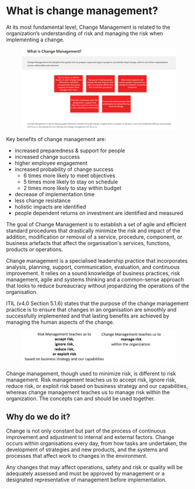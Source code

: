 # What is change management?

At its most fundamental level, Change Management is related to the organization’s understanding of risk and managing the risk when implementing a change.

<figure><img src="../../../.gitbook/assets/image (6) (1).png" alt=""><figcaption></figcaption></figure>

Key benefits of change management are:

* increased preparedness & support for people
* increased change success
* higher employee engagement
* increased probability of change success
  * 6 times more likely to meet objectives
  * 5 times more likely to stay on schedule
  * 2 times more likely to stay within budget
* decrease of implementation time
* less change resistance
* holistic impacts are identified
* people dependent returns on investment are identified and measured

The goal of Change Management is to establish a set of agile and efficient standard procedures that drastically minimize the risk and impact of the addition, modification or removal of a service, procedure, component, or business artefacts that affect the organisation's services, functions, products or operations.

Change management is a specialised leadership practice that incorporates analysis, planning, support, communication, evaluation, and continuous improvement. It relies on a sound knowledge of business practices, risk management, agile and systems thinking and a common-sense approach that looks to reduce bureaucracy without jeopardizing the operations of the organisation.

ITIL (v4.0 Section 5.1.6) states that the purpose of the change management practice is to ensure that changes in an organisation are smoothly and successfully implemented and that lasting benefits are achieved by managing the human aspects of the change.

<figure><img src="../../../.gitbook/assets/image (42).png" alt=""><figcaption></figcaption></figure>

Change management, though used to minimize risk, is different to risk management. Risk management teaches us to accept risk, ignore risk, reduce risk, or exploit risk based on business strategy and our capabilities, whereas change management teaches us to manage risk within the organization. The concepts can and should be used together.

## Why do we do it?

Change is not only constant but part of the process of continuous improvement and adjustment to internal and external factors. Change occurs within organisations every day, from how tasks are undertaken, the development of strategies and new products, and the systems and processes that affect work to changes in the environment.

Any changes that may affect operations, safety and risk or quality will be adequately assessed and must be approved by management or a designated representative of management before implementation.
